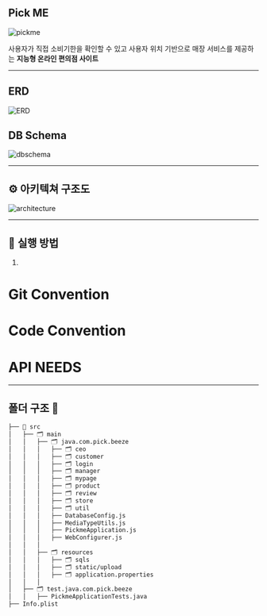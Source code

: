## Pick ME
![pickme](https://github.com/beezSSG/.github/assets/60279992/a3ddd7a4-ba80-430e-b084-4b452b4a2b74)

사용자가 직접 소비기한을 확인할 수 있고 사용자 위치 기반으로 매장 서비스를 제공하는 __지능형 온라인 편의점 사이트__

---

## ERD
![ERD](https://github.com/beezSSG/finalproject_pickme_back/assets/60279992/6c01b502-82b5-48e8-91fd-a309941de352)



## DB Schema
![dbschema](https://github.com/beezSSG/finalproject_pickme_back/assets/60279992/c092c3b1-ad4d-492e-b795-2b26bd65f08d)

---

## ⚙ 아키텍쳐 구조도

![architecture](https://github.com/beezSSG/finalproject_pickme_back/assets/60279992/8e3f78ff-d4b5-4953-a873-d225622a0986)

---


## 📢 실행 방법
1.


# Git Convention

# Code Convention


# API NEEDS

---

##  폴더 구조 📂
```bash
├── 📁 src
│   ├── 🗂️ main
│   │   ├── 🗂️ java.com.pick.beeze
│   │   │   ├── 🗂️ ceo
│   │   │   ├── 🗂️ customer
│   │   │   ├── 🗂️ login
│   │   │   ├── 🗂️ manager
│   │   │   ├── 🗂️ mypage
│   │   │   ├── 🗂️ product
│   │   │   ├── 🗂️ review
│   │   │   ├── 🗂️ store
│   │   │   ├── 🗂️ util
│   │   │   ├── DatabaseConfig.js
│   │   │   ├── MediaTypeUtils.js
│   │   │   ├── PickmeApplication.js
│   │   │   ├── WebConfigurer.js
│   │   │ 
│   │   ├── 🗂️ resources
│   │   │   ├── 🗂️ sqls
│   │   │   ├── 🗂️ static/upload
│   │   │   ├── 🗂️ application.properties
│   │   │ 
│   ├── 🗂️ test.java.com.pick.beeze
│   │   ├── PickmeApplicationTests.java
├── Info.plist
```
